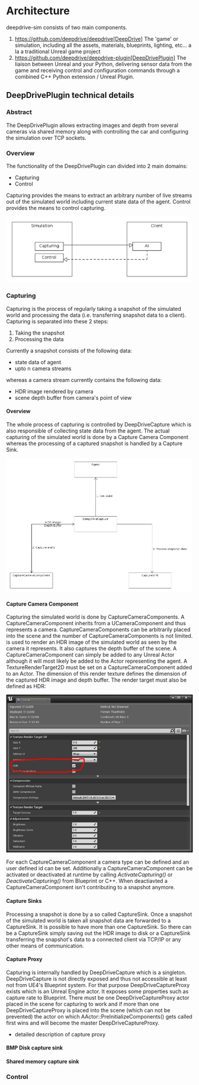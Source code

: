 # Architecture

deepdrive-sim consists of two main components.

1. https://github.com/deepdrive/deepdrive[DeepDrive] The 'game' or simulation, including all the assets, materials, blueprints, lighting, etc... a la a traditional Unreal game project
2. https://github.com/deepdrive/deepdrive-plugin[DeepDrivePlugin] The liaison between Unreal and your Python, delivering sensor data from the game and receiving control and configuration commands through a combined C++ Python extension / Unreal Plugin.

## DeepDrivePlugin technical details

### Abstract

The DeepDrivePlugin allows extracting images and depth from several cameras via shared memory along with controlling the car and configuring the simulation over TCP sockets.

### Overview

The functionality of the DeepDrivePlugin can divided into 2 main domains:

 - Capturing
 - Control

Capturing provides the means to extract an arbitrary number of live streams out of the simulated world including current state data of the agent.
Control provides the means to control capturing.

![Overview](/docs/images/DeepDrive_Overview.png)


### Capturing

Capturing is the process of regularly taking a snapshot of the simulated world and processing the data (i.e. transferring snapshot data to a client). Capturing is separated into these 2 steps:

1. Taking the snapshot
2. Processing the data

Currently a snapshot consists of the following data:

- state data of agent
- upto n camera streams

whereas a camera stream currently contains the following data:

- HDR image rendered by camera
- scene depth buffer from camera's point of view

#### Overview

The whole process of capturing is controlled by DeepDriveCapture which is also responsible of collecting state data from the agent. The actual capturing of the simulated world is done by a Capture Camera Component whereas the processing of a captured snapshot is handled by a Capture Sink.

![Overview](/docs/images/DeepDrive_Capturing_Overview.png)


#### Capture Camera Component

Capturing the simulated world is done by CaptureCameraComponents. A CaptureCameraComponent inherits from a UCameraComponent and thus represents a camera. CaptureCameraComponents can be arbitrarily placed into the scene and the number of CaptureCameraComponents is not limited. is used to render an HDR image of the simulated world as seen by the camera it represents. It also captures the depth buffer of the scene. A CaptureCameraComponent can simply be added to any Unreal Actor although it will most likely be added to the Actor representing the agent. A TextureRenderTarget2D must be set on a CaptureCameraComponent added to an Actor. The dimension of this render texture defines the dimension of the captured HDR image and depth buffer. The render target must also be defined as HDR:


![Overview](/docs/images/Screenshot_RenderTarget.png)


For each CaptureCameraComponent a camera type can be defined and an user defined id can be set. Additionally a CaptureCameraComponent can be activated or deactivated at runtime by calling _ActivateCapturing()_ or _DeactivateCapturing()_  from Blueprint or C++. When deactiavted a CaptureCameraComponent isn't contributing to a snapshot anymore.

#### Capture Sinks

Processing a snapshot is done by a so called CaptureSink. Once a snapshot of the simulated world is taken all snapshot data are forwarded to a CaptureSink. It is possible to have more than one CaptureSink. So there can be a CaptureSink simply saving out the HDR image to disk or a CaptureSink transferring the snapshot's data to a connected client via TCP/IP or any other means of communication.
	
#### Capture Proxy

Capturing is internally handled by DeepDriveCapture which is a singleton. DeepDriveCapture is not directly exposed and thus not accessible at least not from UE4's Blueprint system. For that purpose DeepDriveCaptureProxy exists which is an Unreal Engine actor. It exposes some properties such as capture rate to Blueprint. There must be one DeepDriveCaptureProxy actor placed in the scene for capturing to work and if more than one DeepDriveCaptureProxy is placed into the scene (which can not be prevented) the actor on which AActor::PreInitializeComponents() gets called first wins and will become the master DeepDriveCaptureProxy. 

- detailed description of capture proxy


#### BMP Disk capture sink

#### Shared memory capture sink


### Control

